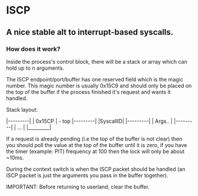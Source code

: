 # ISCP

## A nice stable alt to interrupt-based syscalls.

### How does it work?
Inside the process's control block, there will
be a stack or array which can hold up to n arguments.

The ISCP endpoint/port/buffer has one reserved field which is the magic number.
This magic number is usually 0x15C9 and should only be placed on the top of
the buffer if the process finished it's request and wants it handled.

Stack layout:

|---------|
| 0x15CP  | - top
|---------|
|SyscallID|
|---------|
|  Args.. |
|---------|
|   ...   |
|_________|

If a request is already pending (i.e the top of the buffer is not clear) then you should poll
the value at the top of the buffer until it is zero, if you have the timer (example: PIT) frequency at 100 then 
the lock will only be about ~10ms.

During the context switch is when the ISCP packet should be handled (an ISCP packet is just the arguments you pass in the buffer together).

IMPORTANT: Before returning to userland, clear the buffer.
